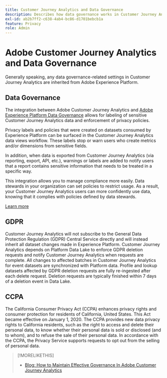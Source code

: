 ```yaml
---
title: Customer Journey Analytics and Data Governance
description: Describes how data governance works in Customer Journey Analytics.
exl-id: ab2b7ff2-c638-4ab4-bc86-d1701bebcb1a
feature: Privacy
role: Admin
---
```

# Adobe Customer Journey Analytics and Data Governance

Generally speaking, any data governance-related settings in Customer Journey Analytics are inherited from Adobe Experience Platform.

## Data Governance

The integration between Adobe Customer Journey Analytics and [Adobe Experience Platform Data Governance](https://experienceleague.adobe.com/docs/experience-platform/data-governance/home.html) allows for labeling of sensitive Customer Journey Analytics data and enforcement of privacy policies. 

Privacy labels and policies that were created on datasets consumed by Experience Platform can be surfaced in the Customer Journey Analytics data views workflow. These labels stop or warn users who create metrics and/or dimensions from sensitive fields. 

In addition, when data is exported from Customer Journey Analytics (via reporting, export, API, etc.), warnings or labels are added to notify users that a report contains sensitive information that needs to be treated in a specific way.

This integration allows you to manage compliance more easily. Data stewards in your organization can set policies to restrict usage. As a result, your Customer Journey Analytics users can more confidently use data, knowing that it complies with policies defined by data stewards. 

[Learn more](/help/data-views/data-governance.md)

## GDPR

Customer Journey Analytics will not subscribe to the General Data Protection Regulation (GDPR) Central Service directly and will instead inherit all dataset changes made in Experience Platform. Customer Journey Analytics depends on Platform Data Lake to enforce GDPR deletion requests and notify Customer Journey Analytics when requests are complete. All changes to affected batches in Customer Journey Analytics for event datasets are synchronized with Platform data. Profile and lookup datasets affected by GDPR deletion requests are fully re-ingested after each delete request. Deletion requests are typically finished within 7 days of a deletion event in Data Lake.

## CCPA

The California Consumer Privacy Act (CCPA) enhances privacy rights and consumer protection for residents of California, United States. This Act became effective on January 1, 2020.
The CCPA provides new data privacy rights to California residents, such as the right to access and delete their personal data, to know whether their personal data is sold or disclosed (and to whom), and to refuse the sale of their personal data.
In accordance with the CCPA, the Privacy Service supports requests to opt out from the selling of personal data.

>[!MORELIKETHIS]
>
>* [Blog: How to Maintain Effective Governance In Adobe Customer Journey Analytics](https://experienceleaguecommunities.adobe.com/t5/adobe-analytics-blogs/bg-p/adobe-analytics-blogs/page/4)
